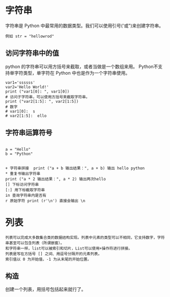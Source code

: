 # 字符串

字符串是 Python 中最常用的数据类型。我们可以使用引号('或")来创建字符串。

    例如 str = "hellowrod"

## 访问字符串中的值
python 的字符串可以用方括号来截取，或者当做是一个数组来用。
Python不支持单字符类型，单字符在 Python 中也是作为一个字符串使用。
~~~
var1='ssssss'
var2='Hello World!'
print ("var1[0]: ", var1[0])
# 访问子字符串，可以使用方括号来截取字符串。
print ("var2[1:5]: ", var2[1:5])
# 数字
# var1[0]:  s
# var2[1:5]:  ello
~~~

## 字符串运算符号

~~~

a = "Hello"
b = "Python"


+ 字符串拼接  print ("a + b 输出结果：", a + b) 输出 hello python
* 重复书输出字符串  
print ("a * 2 输出结果：", a * 2) 输出两次hello
[] 下标访问字符串 
[:] 用下标截取字符串
in 查询字符串内是否有
r 原始字符 print (r'\n') 直接会输出 \n
~~~


# 列表
    列表可以完成大多数集合类的数据结构实现。列表中元素的类型可以不相同，它支持数字，字符串甚至可以包含列表（所谓嵌套）。
    和字符串一样，list可以被索引和切片，List可以使用+操作符进行拼接。
    列表是写在方括号 [] 之间、用逗号分隔开的元素列表。
    索引值以 0 为开始值，-1 为从末尾的开始位置。

## 构造
创建一个列表，用括号包括起来就行了。